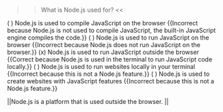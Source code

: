 >>What is Node.js used for? <<

( ) Node.js is used to compile JavaScript on the browser {{Incorrect because Node.js is not used to compile JavaScript, the built-in JavaScript engine compiles the code.}}
( ) Node.js is used to run JavaScript on the browser {{Incorrect because Node.js does not run JavaScript on the browser.}}
(x) Node.js is used to run JavaScript outside the browser {{Correct because Node.js is used in the terminal to run JavaScript code locally.}}
( ) Node.js is used to run websites locally in your terminal {{Incorrect because this is not a Node.js feature.}}
( ) Node.js is used to create websites with JavaScript features {{Incorrect because this is not a Node.js feature.}}

||Node.js is a platform that is used outside the browser. ||